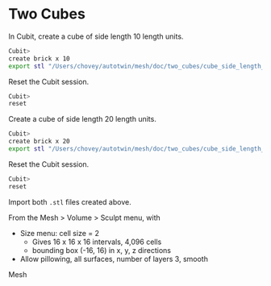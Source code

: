 # Two Cubes

In Cubit, create a cube of side length 10 length units.

```bash
Cubit> 
create brick x 10
export stl "/Users/chovey/autotwin/mesh/doc/two_cubes/cube_side_length_10.stl"  overwrite 
```

Reset the Cubit session.

```bash
Cubit> 
reset
```

Create a cube of side length 20 length units.

```bash
Cubit> 
create brick x 20
export stl "/Users/chovey/autotwin/mesh/doc/two_cubes/cube_side_length_20.stl"  overwrite 
```

Reset the Cubit session.

```bash
Cubit> 
reset
```

Import both `.stl` files created above.

From the Mesh > Volume > Sculpt menu, with 

* Size menu: cell size = 2 
  * Gives 16 x 16 x 16 intervals, 4,096 cells
  * bounding box (-16, 16) in x, y, z directions
* Allow pillowing, all surfaces, number of layers 3, smooth

Mesh